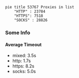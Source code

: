 
```mermaid
pie title 53767 Proxies in list
    "HTTP" : 23784
    "HTTPS": 7518
    "SOCKS" : 28826
```

### Some Info
#### Average Timeout

- mixed: 3.5s
- http: 1.7s
- https: 8.2s
- socks: 5.0s